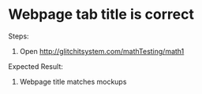 # Webpage tab title is correct

Steps:
1. Open http://glitchitsystem.com/mathTesting/math1

Expected Result:
1. Webpage title matches mockups
